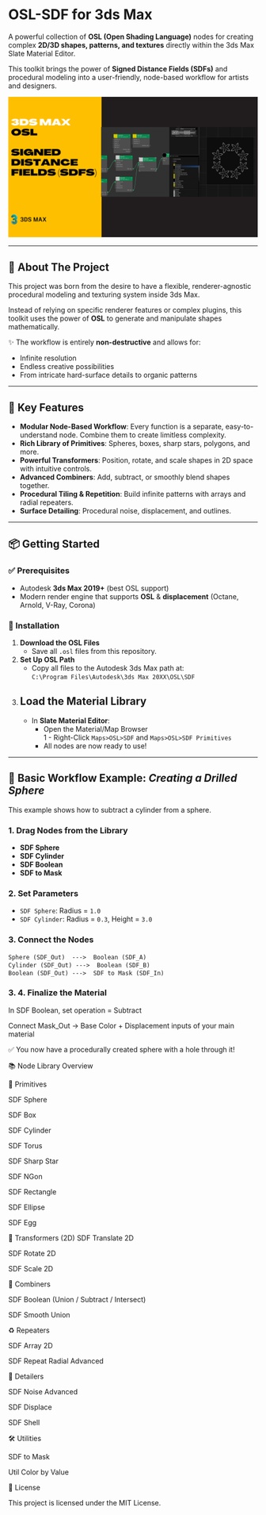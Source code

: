 # OSL-SDF for 3ds Max

A powerful collection of **OSL (Open Shading Language)** nodes for creating complex **2D/3D shapes, patterns, and textures** directly within the 3ds Max Slate Material Editor.  

This toolkit brings the power of **Signed Distance Fields (SDFs)** and procedural modeling into a user-friendly, node-based workflow for artists and designers.

![screenshot](SignedDistanceFields(SDFs).png)

---

## 📖 About The Project

This project was born from the desire to have a flexible, renderer-agnostic procedural modeling and texturing system inside 3ds Max.  

Instead of relying on specific renderer features or complex plugins, this toolkit uses the power of **OSL** to generate and manipulate shapes mathematically.

✨ The workflow is entirely **non-destructive** and allows for:
- Infinite resolution
- Endless creative possibilities
- From intricate hard-surface details to organic patterns

---

## 🚀 Key Features

- **Modular Node-Based Workflow**: Every function is a separate, easy-to-understand node. Combine them to create limitless complexity.  
- **Rich Library of Primitives**: Spheres, boxes, sharp stars, polygons, and more.  
- **Powerful Transformers**: Position, rotate, and scale shapes in 2D space with intuitive controls.  
- **Advanced Combiners**: Add, subtract, or smoothly blend shapes together.  
- **Procedural Tiling & Repetition**: Build infinite patterns with arrays and radial repeaters.  
- **Surface Detailing**: Procedural noise, displacement, and outlines.  
 

---

## 📦 Getting Started

### ✅ Prerequisites
- Autodesk **3ds Max 2019+** (best OSL support)
- Modern render engine that supports **OSL** & **displacement** (Octane, Arnold, V-Ray, Corona)

### 🔧 Installation
1. **Download the OSL Files**  
   - Save all `.osl` files from this repository.  
2. **Set Up OSL Path**  
   - Copy all files to the Autodesk 3ds Max path at:  
     `C:\Program Files\Autodesk\3ds Max 20XX\OSL\SDF`   
3. **Load the Material Library**  
   -  
   - In **Slate Material Editor**:  
     - Open the Material/Map Browser  
     1 - Right-Click `Maps>OSL>SDF` and `Maps>OSL>SDF Primitives`
     - All nodes are now ready to use!  

---

## 🧩 Basic Workflow Example: *Creating a Drilled Sphere*

This example shows how to subtract a cylinder from a sphere.

### 1. Drag Nodes from the Library
- **SDF Sphere**  
- **SDF Cylinder**  
- **SDF Boolean**  
- **SDF to Mask**

### 2. Set Parameters
- `SDF Sphere`: Radius = `1.0`  
- `SDF Cylinder`: Radius = `0.3`, Height = `3.0`

### 3. Connect the Nodes
```text
Sphere (SDF_Out)  --->  Boolean (SDF_A)
Cylinder (SDF_Out) --->  Boolean (SDF_B)
Boolean (SDF_Out) --->  SDF to Mask (SDF_In)
```
### 3. 4. Finalize the Material

In SDF Boolean, set operation = Subtract

Connect Mask_Out → Base Color + Displacement inputs of your main material

✅ You now have a procedurally created sphere with a hole through it!

📚 Node Library Overview

🔷 Primitives

SDF Sphere

SDF Box

SDF Cylinder

SDF Torus

SDF Sharp Star

SDF NGon

SDF Rectangle

SDF Ellipse

SDF Egg

🔧 Transformers (2D)
SDF Translate 2D

SDF Rotate 2D

SDF Scale 2D

🔀 Combiners

SDF Boolean (Union / Subtract / Intersect)

SDF Smooth Union

♻️ Repeaters

SDF Array 2D

SDF Repeat Radial Advanced

🎨 Detailers

SDF Noise Advanced

SDF Displace

SDF Shell

🛠 Utilities

SDF to Mask

Util Color by Value

📜 License

This project is licensed under the MIT License.
